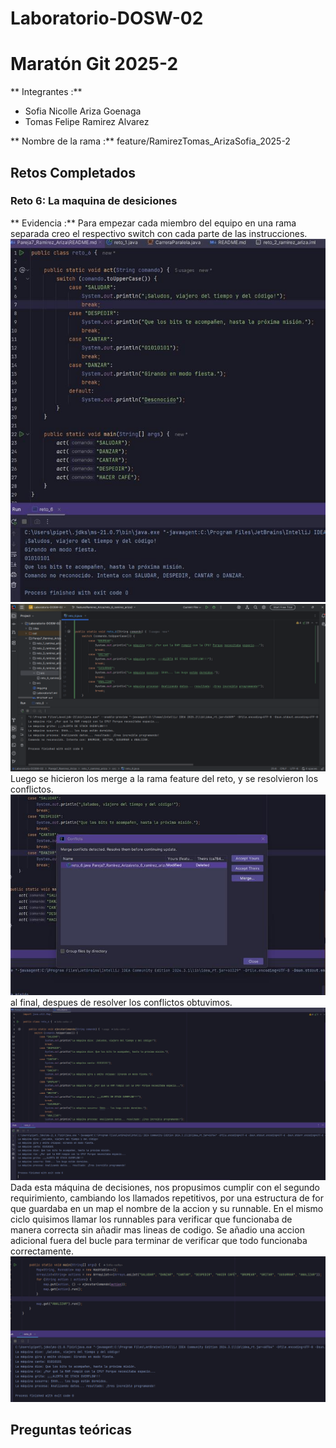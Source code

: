 # Laboratorio-DOSW-02

# Maratón Git 2025-2

** Integrantes :**
-  Sofia Nicolle Ariza Goenaga
-  Tomas Felipe Ramirez Alvarez

** Nombre de la rama :** feature/RamirezTomas_ArizaSofia_2025-2

## Retos Completados

### Reto 6: La maquina de desiciones
** Evidencia :**
Para empezar cada miembro del equipo en una rama separada creo el respectivo switch con cada parte de las instrucciones.
![img_1.png](img_1.png)
![img_2.png](img_2.png)
Luego se hicieron los merge a la rama feature del reto, y se resolvieron los conflictos.
![img_3.png](img_3.png)
al final, despues de resolver los conflictos obtuvimos.
![img_4.png](img_4.png)
Dada esta máquina de decisiones, nos propusimos cumplir con el segundo requirimiento, cambiando los llamados repetitivos,
por una estructura de for que guardaba en un map el nombre de la accion y su runnable. En el mismo ciclo quisimos llamar
los runnables para verificar que funcionaba de manera correcta sin añadir mas lineas de codigo. Se añadio una accion 
adicional fuera del bucle para terminar de verificar que todo funcionaba correctamente.
![img_6.png](img_6.png)
## Preguntas teóricas